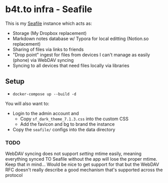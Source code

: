 # b4t.to infra - Seafile

This is my [Seafile](https://www.seafile.com/en/home/) instance which acts as:

* Storage (My Dropbox replacement)
* Markdown notes database w/ Typora for local editting (Notion.so replacement)
* Sharing of files via links to friends
* "Drop point" ingest for files from devices I can't manage as easily (phone) via WebDAV syncing
* Syncing to all devices that need files locally via libraries

## Setup

* `docker-compose up --build -d`

You will also want to:

* Login to the admin account and
  * Copy `sf_dark_theme_7.1.3.css` into the custom CSS
  * Add the favicon and bg to brand the instance
* Copy the `seafile/` configs into the data directory


### TODO

WebDAV syncing does not support _setting_ mtime easily, meaning everything synced TO Seafile without the app will lose the proper mtime. Keep that in mind... Would be nice to get support for that but the WebDAV RFC doesn't really describe a good mechanism that's supported across the protocol